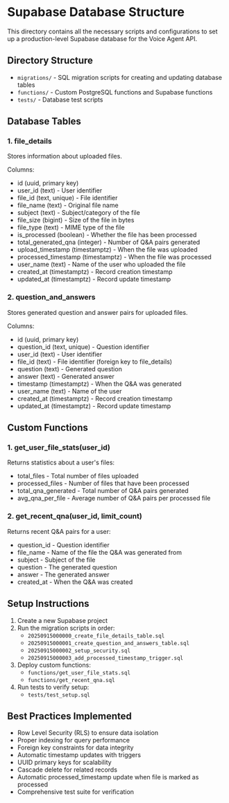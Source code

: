 # Supabase Database Structure

This directory contains all the necessary scripts and configurations to set up a production-level Supabase database for the Voice Agent API.

## Directory Structure

- `migrations/` - SQL migration scripts for creating and updating database tables
- `functions/` - Custom PostgreSQL functions and Supabase functions
- `tests/` - Database test scripts

## Database Tables

### 1. file_details
Stores information about uploaded files.

Columns:
- id (uuid, primary key)
- user_id (text) - User identifier
- file_id (text, unique) - File identifier
- file_name (text) - Original file name
- subject (text) - Subject/category of the file
- file_size (bigint) - Size of the file in bytes
- file_type (text) - MIME type of the file
- is_processed (boolean) - Whether the file has been processed
- total_generated_qna (integer) - Number of Q&A pairs generated
- upload_timestamp (timestamptz) - When the file was uploaded
- processed_timestamp (timestamptz) - When the file was processed
- user_name (text) - Name of the user who uploaded the file
- created_at (timestamptz) - Record creation timestamp
- updated_at (timestamptz) - Record update timestamp

### 2. question_and_answers
Stores generated question and answer pairs for uploaded files.

Columns:
- id (uuid, primary key)
- question_id (text, unique) - Question identifier
- user_id (text) - User identifier
- file_id (text) - File identifier (foreign key to file_details)
- question (text) - Generated question
- answer (text) - Generated answer
- timestamp (timestamptz) - When the Q&A was generated
- user_name (text) - Name of the user
- created_at (timestamptz) - Record creation timestamp
- updated_at (timestamptz) - Record update timestamp

## Custom Functions

### 1. get_user_file_stats(user_id)
Returns statistics about a user's files:
- total_files - Total number of files uploaded
- processed_files - Number of files that have been processed
- total_qna_generated - Total number of Q&A pairs generated
- avg_qna_per_file - Average number of Q&A pairs per processed file

### 2. get_recent_qna(user_id, limit_count)
Returns recent Q&A pairs for a user:
- question_id - Question identifier
- file_name - Name of the file the Q&A was generated from
- subject - Subject of the file
- question - The generated question
- answer - The generated answer
- created_at - When the Q&A was created

## Setup Instructions

1. Create a new Supabase project
2. Run the migration scripts in order:
   - `20250915000000_create_file_details_table.sql`
   - `20250915000001_create_question_and_answers_table.sql`
   - `20250915000002_setup_security.sql`
   - `20250915000003_add_processed_timestamp_trigger.sql`
3. Deploy custom functions:
   - `functions/get_user_file_stats.sql`
   - `functions/get_recent_qna.sql`
4. Run tests to verify setup:
   - `tests/test_setup.sql`

## Best Practices Implemented

- Row Level Security (RLS) to ensure data isolation
- Proper indexing for query performance
- Foreign key constraints for data integrity
- Automatic timestamp updates with triggers
- UUID primary keys for scalability
- Cascade delete for related records
- Automatic processed_timestamp update when file is marked as processed
- Comprehensive test suite for verification